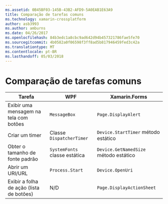 ```yaml
---
ms.assetid: 0B45BF03-145B-43B2-AFD9-5A0EAB1E63A9
title: Comparação de tarefas comuns
ms.technology: xamarin-crossplatform
author: asb3993
ms.author: amburns
ms.date: 04/26/2017
ms.openlocfilehash: 84b3edc1a8cbc9ad642d94b457321786fae5fe70
ms.sourcegitcommit: 4b0582a0f06598f3ff8ad5b817946459fed3c42a
ms.translationtype: MT
ms.contentlocale: pt-BR
ms.lasthandoff: 05/03/2018
---
```

# <a name="common-tasks-comparison"></a>Comparação de tarefas comuns

| Tarefa | WPF | Xamarin.Forms |
|--- |--- |--- |
|Exibir uma mensagem na tela com botões|`MessageBox`|`Page.DisplayAlert`|
|Criar um timer|Classe `DispatcherTimer`|`Device.StartTimer` método estático|
|Obter o tamanho de fonte padrão|`SystemFonts` classe estática|`Device.GetNamedSize` método estático|
|Abrir um URI/URL|`Process.Start`|`Device.OpenUri`|
|Exibir a folha de ação (lista de botões)|N/D|`Page.DisplayActionSheet`|
